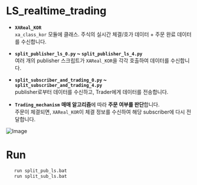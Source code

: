 # LS_realtime_trading

- **`XAReal_KOR`**  
  `xa_class_kor` 모듈에 클래스. 주식의 실시간 체결/호가 데이터 + 주문 완료 데이터를 수신합니다.

- **`split_publisher_ls_0.py` ~ `split_publisher_ls_4.py`**  
  여러 개의 publisher 스크립트가 `XAReal_KOR`을 각각 호출하여 데이터를 수신합니다.  

- **`split_subscriber_and_trading_0.py` ~ `split_subscriber_and_trading_4.py`**  
  publisher로부터 데이터를 수신하고, Trader에게 데이터를 전송합니다.


- **`Trading_mechanism`**
  **매매 알고리즘**에 따라 **주문 여부를 판단**합니다.  
  주문이 체결되면, `XAReal_KOR`이 체결 정보를 수신하여 해당 subscriber에 다시 전달합니다.
  

![Image](https://github.com/user-attachments/assets/b9e32c2b-c1f3-497a-aa99-562909c9d51d)




# Run
```bash
   run split_pub_ls.bat
   run split_sub_ls.bat

